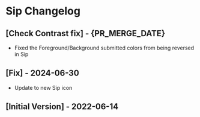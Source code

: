 # Sip Changelog

## [Check Contrast fix] - {PR_MERGE_DATE}

- Fixed the Foreground/Background submitted colors from being reversed in Sip

## [Fix] - 2024-06-30

- Update to new Sip icon

## [Initial Version] - 2022-06-14
